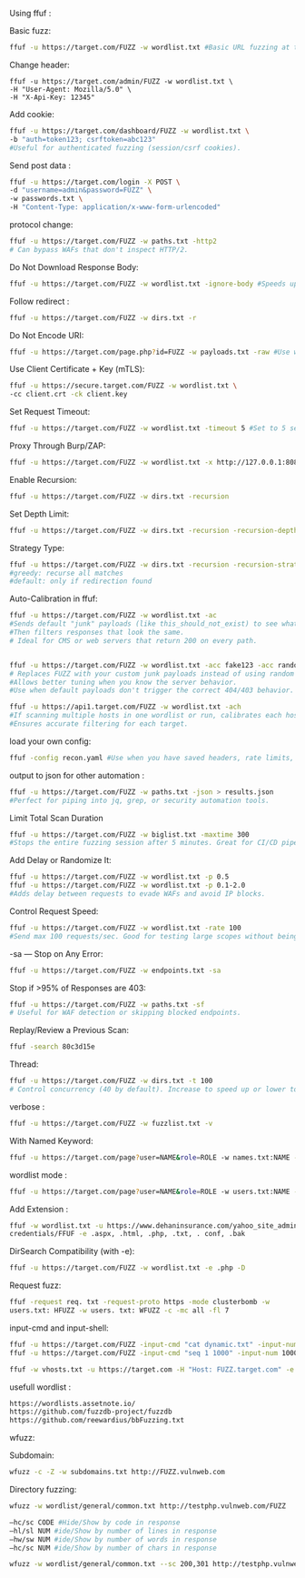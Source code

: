 
Using ffuf :

Basic fuzz:
```bash
ffuf -u https://target.com/FUZZ -w wordlist.txt #Basic URL fuzzing at the endpoint.
```

Change header:
```
ffuf -u https://target.com/admin/FUZZ -w wordlist.txt \
-H "User-Agent: Mozilla/5.0" \
-H "X-Api-Key: 12345"
```

Add cookie:
```bash
ffuf -u https://target.com/dashboard/FUZZ -w wordlist.txt \
-b "auth=token123; csrftoken=abc123" 
#Useful for authenticated fuzzing (session/csrf cookies).
```

Send post data :
```bash
ffuf -u https://target.com/login -X POST \
-d "username=admin&password=FUZZ" \
-w passwords.txt \
-H "Content-Type: application/x-www-form-urlencoded"
```

protocol change:
```bash
ffuf -u https://target.com/FUZZ -w paths.txt -http2 
# Can bypass WAFs that don't inspect HTTP/2.
```

Do Not Download Response Body:
```bash
ffuf -u https://target.com/FUZZ -w wordlist.txt -ignore-body #Speeds up scans, useful for 403/404 header-only checks.
```

Follow redirect :
```bash
ffuf -u https://target.com/FUZZ -w dirs.txt -r
```

Do Not Encode URI:
```bash
ffuf -u https://target.com/page.php?id=FUZZ -w payloads.txt -raw #Use when sending pre-encoded payloads (%2e, %00, etc.).
```

Use Client Certificate + Key (mTLS):
```bash
ffuf -u https://secure.target.com/FUZZ -w wordlist.txt \
-cc client.crt -ck client.key
```

Set Request Timeout:
```bash
ffuf -u https://target.com/FUZZ -w wordlist.txt -timeout 5 #Set to 5 seconds per request (default is 10s).
```

Proxy Through Burp/ZAP:
```bash
ffuf -u https://target.com/FUZZ -w wordlist.txt -x http://127.0.0.1:8080 #nspect requests in Burp or test through TOR (socks5://).
```

Enable Recursion:
```bash
ffuf -u https://target.com/FUZZ -w dirs.txt -recursion
```

Set Depth Limit:
```bash
ffuf -u https://target.com/FUZZ -w dirs.txt -recursion -recursion-depth 2
```

Strategy Type:
```bash
ffuf -u https://target.com/FUZZ -w dirs.txt -recursion -recursion-strategy greedy
#greedy: recurse all matches
#default: only if redirection found
```


Auto-Calibration in ffuf:
```bash
ffuf -u https://target.com/FUZZ -w wordlist.txt -ac
#Sends default "junk" payloads (like this_should_not_exist) to see what "false" looks like.
#Then filters responses that look the same.
# Ideal for CMS or web servers that return 200 on every path.


ffuf -u https://target.com/FUZZ -w wordlist.txt -acc fake123 -acc random_zzz
# Replaces FUZZ with your custom junk payloads instead of using random ones.
#Allows better tuning when you know the server behavior.
#Use when default payloads don't trigger the correct 404/403 behavior.

ffuf -u https://api1.target.com/FUZZ -w wordlist.txt -ach
#If scanning multiple hosts in one wordlist or run, calibrates each host separately.
#Ensures accurate filtering for each target.

```


load your own config:
```bash
ffuf -config recon.yaml #Use when you have saved headers, rate limits, or filters in a YAML file for reuse.
```

output to json for other automation :
```bash
ffuf -u https://target.com/FUZZ -w paths.txt -json > results.json
#Perfect for piping into jq, grep, or security automation tools.
```

 Limit Total Scan Duration
```bash
ffuf -u https://target.com/FUZZ -w biglist.txt -maxtime 300
#Stops the entire fuzzing session after 5 minutes. Great for CI/CD pipelines.
```

 Add Delay or Randomize It:
 ```bash
 ffuf -u https://target.com/FUZZ -w wordlist.txt -p 0.5
ffuf -u https://target.com/FUZZ -w wordlist.txt -p 0.1-2.0
#Adds delay between requests to evade WAFs and avoid IP blocks.
```

Control Request Speed:
```bash
ffuf -u https://target.com/FUZZ -w wordlist.txt -rate 100
#Send max 100 requests/sec. Good for testing large scopes without being banned.
```

-sa — Stop on Any Error:
```bash
ffuf -u https://target.com/FUZZ -w endpoints.txt -sa
```

Stop if >95% of Responses are 403:
```bash
ffuf -u https://target.com/FUZZ -w paths.txt -sf
# Useful for WAF detection or skipping blocked endpoints.
```

Replay/Review a Previous Scan:
```bash
ffuf -search 80c3d15e
```

Thread:
```bash
ffuf -u https://target.com/FUZZ -w dirs.txt -t 100
# Control concurrency (40 by default). Increase to speed up or lower to avoid bans.
```

verbose :
```bash
ffuf -u https://target.com/FUZZ -w fuzzlist.txt -v
```

With Named Keyword:
```bash
ffuf -u https://target.com/page?user=NAME&role=ROLE -w names.txt:NAME -w roles.txt:ROLE
```

wordlist mode :
```bash
ffuf -u https://target.com/page?user=NAME&role=ROLE -w users.txt:NAME -w roles.txt:ROLE -mode clusterbomb
```

Add Extension :
```bash
ffuf -w wordlist.txt -u https://www.dehaninsurance.com/yahoo_site_admin/
credentials/FFUF -e .aspx, .html, .php, .txt, . conf, .bak
```

DirSearch Compatibility (with -e):
```bash
ffuf -u https://target.com/FUZZ -w wordlist.txt -e .php -D
```

Request fuzz:
```bash
ffuf -request req. txt -request-proto https -mode clusterbomb -w
users.txt: HFUZZ -w users. txt: WFUZZ -c -mc all -fl 7
```

input-cmd and input-shell:
```bash
ffuf -u https://target.com/FUZZ -input-cmd "cat dynamic.txt" -input-num 100
ffuf -u https://target.com/FUZZ -input-cmd "seq 1 1000" -input-num 1000 -input-shell /bin/zsh
```



```bash
ffuf -w vhosts.txt -u https://target.com -H "Host: FUZZ.target.com" -e .dev,.test,.bak -mc 200
```

usefull wordlist :
```bash
https://wordlists.assetnote.io/
https://github.com/fuzzdb-project/fuzzdb
https://github.com/reewardius/bbFuzzing.txt
```


wfuzz:

Subdomain:
```bash
wfuzz -c -Z -w subdomains.txt http://FUZZ.vulnweb.com
```

Directory fuzzing:
```bash
wfuzz -w wordlist/general/common.txt http://testphp.vulnweb.com/FUZZ

–hc/sc CODE #Hide/Show by code in response
–hl/sl NUM #ide/Show by number of lines in response
–hw/sw NUM #ide/Show by number of words in response
–hc/sc NUM #ide/Show by number of chars in response

wfuzz -w wordlist/general/common.txt --sc 200,301 http://testphp.vulnweb.com/FUZZ

```